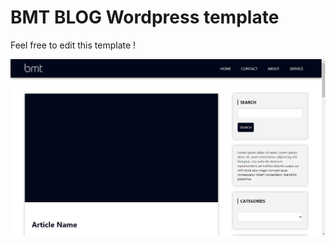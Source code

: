 # BMT BLOG Wordpress template

Feel free to edit this template !

![Example Image](https://github.com/BMTmohammedtaha/wordpress-blog/blob/main/screenshot.png?raw=true)
